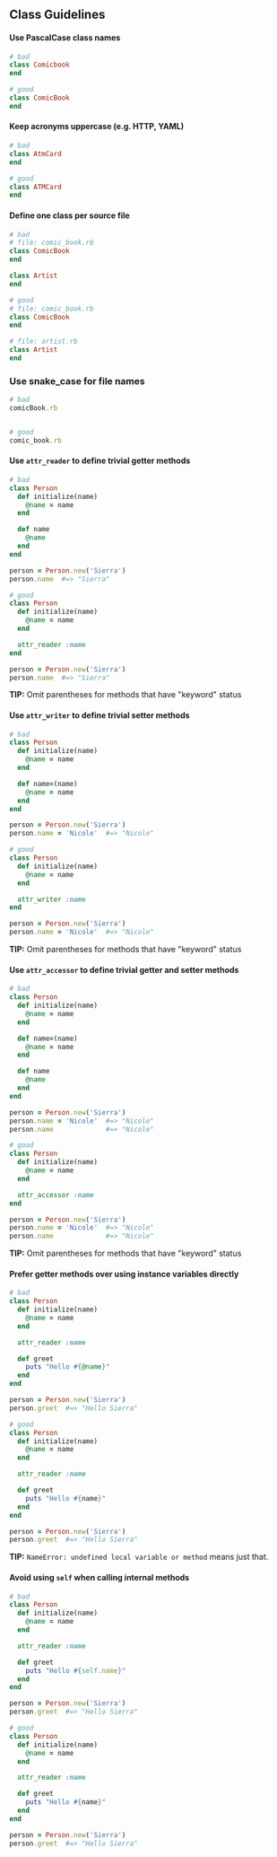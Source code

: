 ## Class Guidelines


#### Use PascalCase class names

```ruby
# bad
class Comicbook
end

# good
class ComicBook
end
```


#### Keep acronyms uppercase (e.g. HTTP, YAML)

```ruby
# bad
class AtmCard
end

# good
class ATMCard
end
```


#### Define one class per source file

```ruby
# bad
# file: comic_book.rb
class ComicBook
end

class Artist
end

# good
# file: comic_book.rb
class ComicBook
end

# file: artist.rb
class Artist
end
```


### Use snake_case for file names

```ruby
# bad
comicBook.rb


# good
comic_book.rb
```


#### Use `attr_reader` to define trivial getter methods

```ruby
# bad
class Person
  def initialize(name)
    @name = name
  end

  def name
    @name
  end
end

person = Person.new('Sierra')
person.name  #=> "Sierra"

# good
class Person
  def initialize(name)
    @name = name
  end

  attr_reader :name
end

person = Person.new('Sierra')
person.name  #=> "Sierra"
```

**TIP:** Omit parentheses for methods that have "keyword" status


#### Use `attr_writer` to define trivial setter methods

```ruby
# bad
class Person
  def initialize(name)
    @name = name
  end

  def name=(name)
    @name = name
  end
end

person = Person.new('Sierra')
person.name = 'Nicole'  #=> "Nicole"

# good
class Person
  def initialize(name)
    @name = name
  end

  attr_writer :name
end

person = Person.new('Sierra')
person.name = 'Nicole'  #=> "Nicole"
```

**TIP:** Omit parentheses for methods that have "keyword" status


#### Use `attr_accessor` to define trivial getter and setter methods

```ruby
# bad
class Person
  def initialize(name)
    @name = name
  end

  def name=(name)
    @name = name
  end

  def name
    @name
  end
end

person = Person.new('Sierra')
person.name = 'Nicole'  #=> "Nicole"
person.name             #=> "Nicole"

# good
class Person
  def initialize(name)
    @name = name
  end

  attr_accessor :name
end

person = Person.new('Sierra')
person.name = 'Nicole'  #=> "Nicole"
person.name             #=> "Nicole"
```

**TIP:** Omit parentheses for methods that have "keyword" status


#### Prefer getter methods over using instance variables directly

```ruby
# bad
class Person
  def initialize(name)
    @name = name
  end

  attr_reader :name

  def greet
    puts "Hello #{@name}"
  end
end

person = Person.new('Sierra')
person.greet  #=> "Hello Sierra"

# good
class Person
  def initialize(name)
    @name = name
  end

  attr_reader :name

  def greet
    puts "Hello #{name}"
  end
end

person = Person.new('Sierra')
person.greet  #=> "Hello Sierra"
```

**TIP:** `NameError: undefined local variable or method` means just that.


#### Avoid using `self` when calling internal methods

```ruby
# bad
class Person
  def initialize(name)
    @name = name
  end

  attr_reader :name

  def greet
    puts "Hello #{self.name}"
  end
end

person = Person.new('Sierra')
person.greet  #=> "Hello Sierra"

# good
class Person
  def initialize(name)
    @name = name
  end

  attr_reader :name

  def greet
    puts "Hello #{name}"
  end
end

person = Person.new('Sierra')
person.greet  #=> "Hello Sierra"
```
